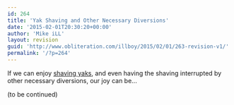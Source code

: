 ```yaml
---
id: 264
title: 'Yak Shaving and Other Necessary Diversions'
date: '2015-02-01T20:30:20+00:00'
author: 'Mike iLL'
layout: revision
guid: 'http://www.obliteration.com/illboy/2015/02/01/263-revision-v1/'
permalink: '/?p=264'
---
```


If we can enjoy <a title="Yak Shaving Defined" href="http://www.hanselman.com/blog/YakShavingDefinedIllGetThatDoneAsSoonAsIShaveThisYak.aspx">shaving yaks</a>, and even having the shaving interrupted by other necessary diversions, our joy can be...

(to be continued)